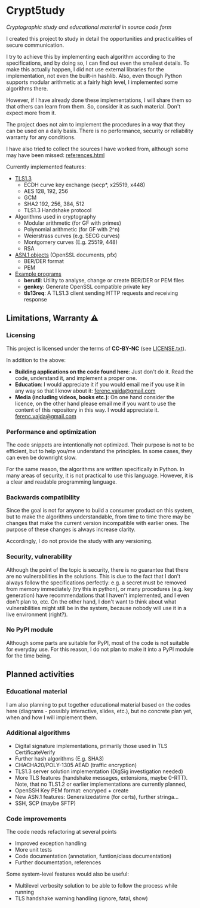 # Crypt5tudy

_Cryptographic study and educational material in source code form_

I created this project to study in detail the opportunities and practicalities
of secure communication.

I  try  to achieve  this  by  implementing  each  algorithm according  to  the
specifications, and by doing so, I can  find out even the smallest details. To
make  this  actually  happen,  I  did  not  use  external  libraries  for  the
implementation,  not  even the  built-in  hashlib.  Also, even  though  Python
supports  modular  arithmetic at  a  fairly  high  level, I  implemented  some
algorithms there.

However, if  I have already done  these implementations, I will  share them so
that  others can  learn from  them. So,  consider it  as such  material. Don't
expect more from it.

The project does not aim to implement the procedures in a way that they can be
used  on a  daily  basis. There  is no  performance,  security or  reliability
warranty for any conditions.

I have also tried to collect the sources I have worked from, although some may
have been missed: [references.html](doc/references.md)

Currently implemented features:

- [TLS1.3](doc/tls13.md)
  - ECDH curve key exchange (secp\*, x25519, x448)
  - AES 128, 192, 256
  - GCM
  - SHA2 192, 256, 384, 512
  - TLS1.3 Handshake protocol
- Algorithms used in cryptography
  - Modular arithmetic (for GF with primes)
  - Polynomial arithmetic (for GF with 2^n)
  - Weierstrass curves (e.g. SECG curves)
  - Montgomery curves (E.g. 25519, 448)
  - RSA
- [ASN.1 objects](doc/asn1.md) (OpenSSL documents, pfx)
  - BER/DER format
  - PEM
- [Example programs](doc/examples.md)
  - **berutil**: Utility to analyse, change or create BER/DER or PEM files
  - **genkey**: Generate OpenSSL compatible private key
  - **tls13req**: A TLS1.3 client sending HTTP requests and receiving response

## Limitations, Warranty ⚠️

### Licensing

This   project   is   licensed   under  the   terms   of   **CC-BY-NC**   (see
[LICENSE.txt](LICENSE.txt)).

In addition to the above:

- **Building applications on the code found here**: Just don't do it. Read the
  code, understand it, and implement a proper one.
- **Education**: I would appreciate it if you  would email me if you use it in
  any way so that I know about it:
  [ferenc.vajda@gmail.com](mailto:ferenc.vajda@gmail.com)
- **Media (including videos, books etc.)**:  On one hand consider the licence,
  on the  other hand please email  me if you want  to use the content  of this
  repository in this way. I would appreciate it.
  [ferenc.vajda@gmail.com](mailto:ferenc.vajda@gmail.com)

### Performance and optimization

The code snippets are intentionally not  optimized. Their purpose is not to be
efficient, but to  help you/me understand the principles. In  some cases, they
can even be downright slow.

For the  same reason, the  algorithms are  written specifically in  Python. In
many areas of security, it is not  practical to use this language. However, it
is a clear and readable programming language.

### Backwards compatibility

Since the goal is  not for anyone to build a consumer  product on this system,
but to  make the  algorithms understandable,  from time to  time there  may be
changes  that make  the current  version incompatible  with earlier  ones. The
purpose of these changes is always increase clarity.

Accordingly, I do not provide the study with any versioning.

### Security, vulnerability

Although the point of the topic is  security, there is no guarantee that there
are no vulnerabilities in the solutions. This  is due to the fact that I don't
always follow the specifications perfectly: e.g. a secret must be removed from
memory  immediately  (try  this  in  python), or  many  procedures  (e.g.  key
generation) have recommendations that I  haven't implemented, and I even don't
plan  to,  etc.  On  the  other  hand,  I  don't  want  to  think  about  what
vulnerabilities might still be in the system,  because nobody will use it in a
live environment (right?).

### No PyPI module

Although some parts  are suitable for PyPI,  most of the code  is not suitable
for everyday use. For this reason, I do not plan to make it into a PyPI module
for the time being.

## Planned activities

### Educational material

I am  also planning to  put together educational  material based on  the codes
here (diagrams  - possibly  interactive, slides, etc.),  but no  concrete plan
yet, when and how I will implement them.

### Additional algorithms

- Digital signature implementations, primarily those used in TLS
  CertificateVerify
- Further hash algorithms (E.g. SHA3)
- CHACHA20/POLY-1305 AEAD (traffic encryption)
- TLS1.3 server solution implementation (DigSig investigation needed)
- More TLS features (handshake  messages, extensions, maybe 0-RTT). Note, that
  no TLS1.2 or earlier implementations are currently planned,
- OpenSSH Key PEM format: encryped + create
- New ASN.1 features: Generalizedatime (for certs), further stringa...
- SSH, SCP (maybe SFTP)

### Code improvements

The code needs refactoring at several points

- Improved exception handling
- More unit tests
- Code documentation (annotation, funtion/class documentation)
- Further documentation, references

Some system-level features would also be useful:

- Multilevel verbosity solution to be able to follow the process while running
- TLS handshake warning handling (ignore, fatal, show)
